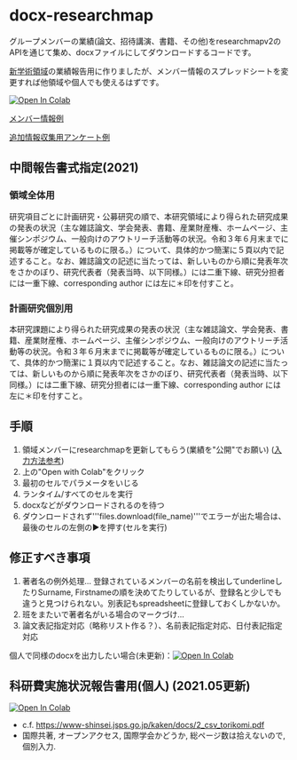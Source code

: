 # docx-researchmap
グループメンバーの業績(論文、招待講演、書籍、その他)をresearchmapv2のAPIを通じて集め、docxファイルにしてダウンロードするコードです。


[新学術領域](https://infophys-bio.jp/)の業績報告用に作りましたが、メンバー情報のスプレッドシートを変更すれば他領域や個人でも使えるはずです。

[![Open In Colab](https://colab.research.google.com/assets/colab-badge.svg)](https://colab.research.google.com/github/dbkk/docx-researchmap/blob/rev2021/researchmapv2_to_chukan.ipynb)

[メンバー情報例](https://docs.google.com/spreadsheets/d/1wce1XHSFGSBttupnSIqe_5abtijBb_hBYM2bfaV9Jn4/edit)

[追加情報収集用アンケート例](https://docs.google.com/forms/d/1I2HkiJHSNSYSiz7TXKVYGO3dd68mJZuHM_isJnlPUbI/edit?usp=sharing)

## 中間報告書式指定(2021)
### 領域全体用
研究項目ごとに計画研究・公募研究の順で、本研究領域により得られた研究成果の発表の状況（主な雑誌論文、学会発表、書籍、産業財産権、ホームページ、主催シンポジウム、一般向けのアウトリーチ活動等の状況。令和３年６月末までに掲載等が確定しているものに限る。）について、具体的かつ簡潔に５頁以内で記述すること。なお、雑誌論文の記述に当たっては、新しいものから順に発表年次をさかのぼり、研究代表者（発表当時、以下同様。）には二重下線、研究分担者には一重下線、corresponding author には左に＊印を付すこと。

### 計画研究個別用
本研究課題により得られた研究成果の発表の状況（主な雑誌論文、学会発表、書籍、産業財産権、ホームページ、主催シンポジウム、一般向けのアウトリーチ活動等の状況。令和３年６月末までに掲載等が確定しているものに限る。）について、具体的かつ簡潔に１頁以内で記述すること。なお、雑誌論文の記述に当たっては、新しいものから順に発表年次をさかのぼり、研究代表者（発表当時、以下同様。）には二重下線、研究分担者には一重下線、corresponding author には左に＊印を付すこと。

## 手順

1. 領域メンバーにresearchmapを更新してもらう(業績を"公開"でお願い) ([入力方法参考](https://sites.google.com/view/researchmap3))
2. 上の"Open with Colab"をクリック
3. 最初のセルでパラメータをいじる
4. ランタイム/すべてのセルを実行
5. docxなどがダウンロードされるのを待つ
6. ダウンロードされず'''files.download(file_name)'''でエラーが出た場合は、最後のセルの左側の▶を押す(セルを実行)

## 修正すべき事項

1. 著者名の例外処理... 登録されているメンバーの名前を検出してunderlineしたりSurname, Firstnameの順を決めてたりしているが、登録名と少しでも違うと見つけられない。別表記もspreadsheetに登録しておくしかないか。
2. 班をまたいで著者名がいる場合のマークづけ...
3. 論文表記指定対応（略称リスト作る？）、名前表記指定対応、日付表記指定対応


個人で同様のdocxを出力したい場合(未更新)：[![Open In Colab](https://colab.research.google.com/assets/colab-badge.svg)](https://colab.research.google.com/github/dbkk/docx-researchmap/blob/rev2021/researchmapv2_to_docx_single.ipynb)

## 科研費実施状況報告書用(個人) (2021.05更新)

[![Open In Colab](https://colab.research.google.com/assets/colab-badge.svg)](https://colab.research.google.com/github/dbkk/docx-researchmap/blob/rev2021/researchmapv2_to_csv.ipynb)

* c.f. https://www-shinsei.jsps.go.jp/kaken/docs/2_csv_torikomi.pdf
* 国際共著, オープンアクセス, 国際学会かどうか, 総ページ数は拾えないので, 個別入力.